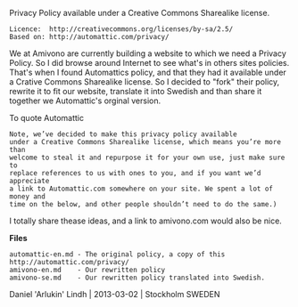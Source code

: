 Privacy Policy available under a Creative Commons Sharealike license.

    Licence:  http://creativecommons.org/licenses/by-sa/2.5/
    Based on: http://automattic.com/privacy/

We at Amivono are currently building a website to which we need a Privacy Policy. So I
did browse around Internet to see what's in others sites policies. That's when
I found Automattics policy, and that they had it available under a Crative Commons
Sharealike license. So I decided to "fork" their policy, rewrite it to fit our
website, translate it into Swedish and than share it together we Automattic's
orginal version.

To quote Automattic

    Note, we’ve decided to make this privacy policy available
    under a Creative Commons Sharealike license, which means you’re more than
    welcome to steal it and repurpose it for your own use, just make sure to
    replace references to us with ones to you, and if you want we’d appreciate
    a link to Automattic.com somewhere on your site. We spent a lot of money and
    time on the below, and other people shouldn’t need to do the same.)

I totally share thease ideas, and a link to amivono.com would also be nice.

**Files**

    automattic-en.md - The original policy, a copy of this http://automattic.com/privacy/
    amivono-en.md    - Our rewritten policy
    amivono-se.md    - Our rewritten policy translated into Swedish.


Daniel 'Arlukin' Lindh | 2013-03-02 | Stockholm SWEDEN
